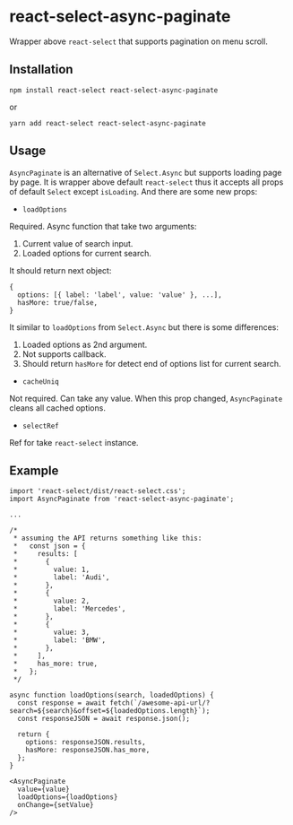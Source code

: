 # react-select-async-paginate

Wrapper above `react-select` that supports pagination on menu scroll.

## Installation

```
npm install react-select react-select-async-paginate
```

or

```
yarn add react-select react-select-async-paginate
```

## Usage

`AsyncPaginate` is an alternative of `Select.Async` but supports loading page by page. It is wrapper above default `react-select` thus it accepts all props of default `Select` except `isLoading`. And there are some new props:

- `loadOptions`

Required. Async function that take two arguments:

1. Current value of search input.
2. Loaded options for current search.

It should return next object:

```
{
  options: [{ label: 'label', value: 'value' }, ...],
  hasMore: true/false,
}
```

It similar to `loadOptions` from `Select.Async` but there is some differences:

1. Loaded options as 2nd argument.
2. Not supports callback.
3. Should return `hasMore` for detect end of options list for current search.

- `cacheUniq`

Not required. Can take any value. When this prop changed, `AsyncPaginate` cleans all cached options.

- `selectRef`

Ref for take `react-select` instance.

## Example

```
import 'react-select/dist/react-select.css';
import AsyncPaginate from 'react-select-async-paginate';

...

/*
 * assuming the API returns something like this:
 *   const json = {
 *     results: [
 *       {
 *         value: 1,
 *         label: 'Audi',
 *       },
 *       {
 *         value: 2,
 *         label: 'Mercedes',
 *       },
 *       {
 *         value: 3,
 *         label: 'BMW',
 *       },
 *     ],
 *     has_more: true,
 *   };
 */

async function loadOptions(search, loadedOptions) {
  const response = await fetch(`/awesome-api-url/?search=${search}&offset=${loadedOptions.length}`);
  const responseJSON = await response.json();

  return {
    options: responseJSON.results,
    hasMore: responseJSON.has_more,
  };
}

<AsyncPaginate
  value={value}
  loadOptions={loadOptions}
  onChange={setValue}
/>
```
